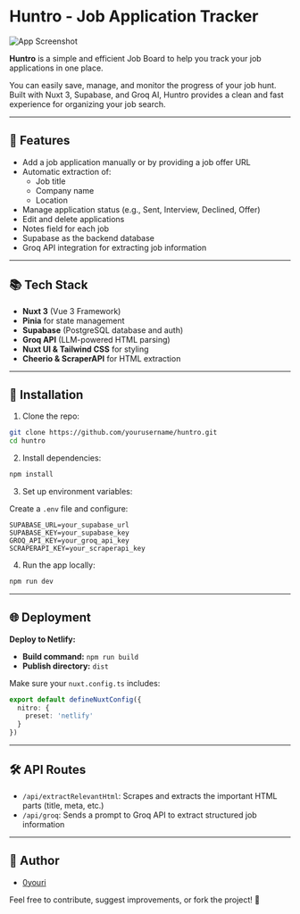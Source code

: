 # Huntro - Job Application Tracker

![App Screenshot](https://0youri.com/backend/uploads/Screenshot_2025_04_27_at_12_37_12_PM_09f4e5b8ba.png)

**Huntro** is a simple and efficient Job Board to help you track your job applications in one place.

You can easily save, manage, and monitor the progress of your job hunt. Built with Nuxt 3, Supabase, and Groq AI, Huntro provides a clean and fast experience for organizing your job search.

---

## 🚀 Features

- Add a job application manually or by providing a job offer URL
- Automatic extraction of:
  - Job title
  - Company name
  - Location
- Manage application status (e.g., Sent, Interview, Declined, Offer)
- Edit and delete applications
- Notes field for each job
- Supabase as the backend database
- Groq API integration for extracting job information

---

## 📚 Tech Stack

- **Nuxt 3** (Vue 3 Framework)
- **Pinia** for state management
- **Supabase** (PostgreSQL database and auth)
- **Groq API** (LLM-powered HTML parsing)
- **Nuxt UI & Tailwind CSS** for styling
- **Cheerio & ScraperAPI** for HTML extraction

---

## 🚧 Installation

1. Clone the repo:

```bash
git clone https://github.com/yourusername/huntro.git
cd huntro
```

2. Install dependencies:

```bash
npm install
```

3. Set up environment variables:

Create a `.env` file and configure:

```env
SUPABASE_URL=your_supabase_url
SUPABASE_KEY=your_supabase_key
GROQ_API_KEY=your_groq_api_key
SCRAPERAPI_KEY=your_scraperapi_key
```

4. Run the app locally:

```bash
npm run dev
```

---

## 🌐 Deployment

**Deploy to Netlify:**

- **Build command:** `npm run build`
- **Publish directory:** `dist`

Make sure your `nuxt.config.ts` includes:

```ts
export default defineNuxtConfig({
  nitro: {
    preset: 'netlify'
  }
})
```

---

## 🛠️ API Routes

- `/api/extractRelevantHtml`: Scrapes and extracts the important HTML parts (title, meta, etc.)
- `/api/groq`: Sends a prompt to Groq API to extract structured job information

---

## 👤 Author

- [0youri](https://github.com/0youri)

Feel free to contribute, suggest improvements, or fork the project! 🚀

